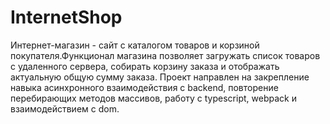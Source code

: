 # InternetShop
Интернет-магазин - сайт с каталогом товаров и корзиной покупателя.Функционал магазина позволяет загружать список товаров с удаленного сервера, собирать корзину заказа и отображать актуальную общую сумму заказа. 
Проект направлен на закрепление навыка асинхронного взаимодействия с backend, повторение перебирающих методов массивов, работу с typescript, webpack и   взаимодействием с dom.
